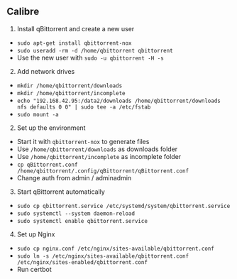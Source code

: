 ## Calibre

1. Install qBittorrent and create a new user
  * `sudo apt-get install qbittorrent-nox`
  * `sudo useradd -rm -d /home/qbittorrent qbittorrent`
  * Use the new user with `sudo -u qbittorrent -H -s`
2. Add network drives
  * `mkdir /home/qbittorrent/downloads`
  * `mkdir /home/qbittorrent/incomplete`
  * `echo "192.168.42.95:/data2/downloads /home/qbittorrent/downloads nfs defaults 0 0" | sudo tee -a /etc/fstab`
  * `sudo mount -a`
2. Set up the environment
  * Start it with `qbittorrent-nox` to generate files
  * Use `/home/qbittorrent/downloads` as downloads folder
  * Use `/home/qbittorrent/incomplete` as incomplete folder
  * `cp qBittorrent.conf /home/qbittorrent/.config/qBittorrent/qBittorrent.conf`
  * Change auth from admin / adminadmin
3. Start qBittorrent automatically
  * `sudo cp qbittorrent.service /etc/systemd/system/qbittorrent.service`
  * `sudo systemctl --system daemon-reload`
  * `sudo systemctl enable qbittorrent.service`
4. Set up Nginx
  * `sudo cp nginx.conf /etc/nginx/sites-available/qbittorrent.conf`
  * `sudo ln -s /etc/nginx/sites-available/qbittorrent.conf /etc/nginx/sites-enabled/qbittorrent.conf`
  * Run certbot
